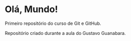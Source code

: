 # Olá, Mundo!
 Primeiro repositório do curso de Git e GitHub.

 Repositório criado durante a aula do Gustavo Guanabara.
